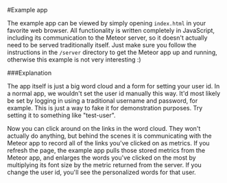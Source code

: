 #Example app

The example app can be viewed by simply opening `index.html` in your favorite web browser. All functionality is written completely in JavaScript, including its communication to the Meteor server, so it doesn't actually need to be served traditionally itself. Just make sure you follow the instructions in the `/server` directory to get the Meteor app up and running, otherwise this example is not very interesting :)

###Explanation

The app itself is just a big word cloud and a form for setting your user id. In a normal app, we wouldn't set the user id manually this way. It'd most likely be set by logging in using a traditional username and password, for example. This is just a way to fake it for demonstration purposes. Try setting it to something like "test-user".

Now you can click around on the links in the word cloud. They won't actually do anything, but behind the scenes it is communicating with the Meteor app to record all of the links you've clicked on as metrics. If you refresh the page, the example app pulls those stored metrics from the Meteor app, and enlarges the words you've clicked on the most by multiplying its font size by the metric returned from the server. If you change the user id, you'll see the personalized words for that user.
